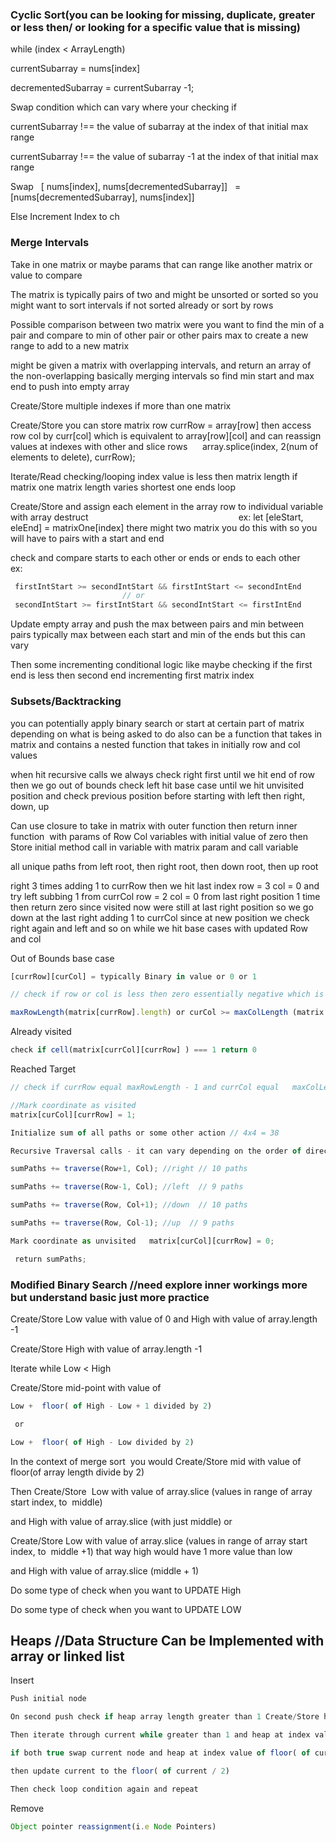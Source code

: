



### Cyclic Sort(you can be looking for missing, duplicate, greater or less then/ or looking for a specific value that is missing) 

while (index < ArrayLength) 

currentSubarray = nums[index] 

decrementedSubarray = currentSubarray -1; 

Swap condition which can vary where your checking if  

currentSubarray !== the value of subarray at the index of that initial max range                                                          

currentSubarray !== the value of subarray -1 at the index of that initial max range                                                          

Swap   [ nums[index], nums[decrementedSubarray]]   =    [nums[decrementedSubarray], nums[index]] 

Else Increment Index to ch 

### Merge Intervals 

Take in one matrix or maybe params that can range like another matrix or value to compare  

The matrix is typically pairs of two and might be unsorted or sorted so you might want to sort intervals if not sorted already or sort by rows 

Possible comparison between two matrix were you want to find the min of a pair and compare to min of other pair or other pairs max to create a new range to add to a new matrix 

might be given a matrix with overlapping intervals, and return an array of the non-overlapping basically merging intervals so find min start and max end to push into empty array  

Create/Store multiple indexes if more than one matrix  

Create/Store you can store matrix row currRow = array[row] then access row col by curr[col] which is equivalent to array[row][col] and can reassign values at indexes with other and slice rows      array.splice(index, 2(num of elements to delete), currRow); 

Iterate/Read checking/looping index value is less then matrix length if matrix one matrix length varies shortest one ends loop 

Create/Store and assign each element in the array row to individual variable with array destruct                                                             
ex: let [eleStart, eleEnd] = matrixOne[index] there might two matrix you do this with so you will have to pairs with a start and end  

check and compare starts to each other or ends or ends to each other ex:        

```javascript
 firstIntStart >= secondIntStart && firstIntStart <= secondIntEnd                
                         // or                                                         
 secondIntStart >= firstIntStart && secondIntStart <= firstIntEnd 
```

Update empty array and push the max between pairs and min between pairs typically max between each start and min of the ends but this can vary 

Then some incrementing conditional logic like maybe checking if the first end is less then second end incrementing first matrix index 

### Subsets/Backtracking 
you can potentially apply binary search or start at certain part of matrix depending on what is being asked to do also can be a function that takes in matrix and contains a nested function that takes in initially row and col values 

when hit recursive calls we always check right first until we hit end of row then we go out of bounds check left hit base case until we hit unvisited position and check previous position before starting with left then right, down, up 

Can use closure to take in matrix with outer function then return inner function  with params of Row Col variables with initial value of zero then Store initial method call in variable with matrix param and call variable 

all unique paths from left root, then right root, then down root, then up root 

right 3 times adding 1 to currRow then we hit last index row = 3 col = 0 and try left subbing 1 from currCol row = 2 col = 0 from last right position 1 time then return zero since visited now were still at last right position so we go down at the last right adding 1 to currCol since at new position we check right again and left and so on while we hit base cases with updated Row and col 

Out of Bounds base case 
```javascript
[currRow][curCol] = typically Binary in value or 0 or 1 

// check if row or col is less then zero essentially negative which is out of bounds  or  curRow greater then the 

maxRowLength(matrix[currRow].length) or curCol >= maxColLength (matrix.length) return 0  
```
Already visited 

```javascript
check if cell(matrix[currCol][currRow] ) === 1 return 0 
```

Reached Target 
```javascript
// check if currRow equal maxRowLength - 1 and currCol equal   maxColLength - 1 return 1 

//Mark coordinate as visited   
matrix[curCol][currRow] = 1; 

Initialize sum of all paths or some other action // 4x4 = 38 

Recursive Traversal calls - it can vary depending on the order of direction you traverse in or where is your start and end point on the matrix is  

sumPaths += traverse(Row+1, Col); //right // 10 paths 

sumPaths += traverse(Row-1, Col); //left  // 9 paths 

sumPaths += traverse(Row, Col+1); //down  // 10 paths 

sumPaths += traverse(Row, Col-1); //up  // 9 paths 

Mark coordinate as unvisited   matrix[curCol][currRow] = 0; 

 return sumPaths; 
```

### Modified Binary Search //need explore inner workings more but understand basic just more practice  

Create/Store Low value with value of 0 and High with value of array.length -1  

Create/Store High with value of array.length -1  

Iterate while Low < High 

Create/Store mid-point with value of     

```javascript
Low +  floor( of High - Low + 1 divided by 2)  

 or                                        

Low +  floor( of High - Low divided by 2)  
```

In the context of merge sort  you would Create/Store mid with value of floor(of array length divide by 2) 

Then Create/Store  Low with value of array.slice (values in range of array start index, to  middle)  

and High with value of array.slice (with just middle) or  

Create/Store Low with value of array.slice (values in range of array start index, to  middle +1) that way high would have 1 more value than low 

and High with value of array.slice (middle + 1)  

Do some type of check when you want to UPDATE High 

Do some type of check when you want to UPDATE LOW 



## Heaps //Data Structure Can be Implemented with array or linked list  

Insert 

```javascript
Push initial node  

On second push check if heap array length greater than 1 Create/Store heap length -1 in current 

Then iterate through current while greater than 1 and heap at index value of floor( of current / 2) greater then heap at current index  

if both true swap current node and heap at index value of floor( of current / 2)  

then update current to the floor( of current / 2) 

Then check loop condition again and repeat 
```

Remove 

```javascript
Object pointer reassignment(i.e Node Pointers) 
```




